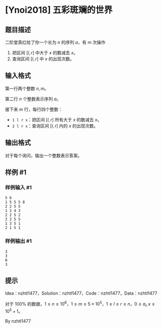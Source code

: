 # [Ynoi2018] 五彩斑斓的世界

## 题目描述

二阶堂真红给了你一个长为 $n$ 的序列 $a$，有 $m$ 次操作

1. 把区间 $[l,r]$ 中大于 $x$ 的数减去 $x$。
2. 查询区间 $[l,r]$ 中 $x$ 的出现次数。


## 输入格式

第一行两个整数 $n,m$。

第二行 $n$ 个整数表示序列 $a$。

接下来 $m$ 行，每行四个整数：

- `1 l r x`：把区间 $[l,r]$ 所有大于 $x$ 的数减去 $x$。
- `2 l r x`：查询区间 $[l,r]$ 内的 $x$ 的出现次数。


## 输出格式

对于每个询问，输出一个整数表示答案。


## 样例 #1

### 样例输入 #1
```
5 6
1 5 5 5 8
2 2 5 5
1 2 4 3
2 2 5 2
2 2 5 5
1 3 5 1
2 1 5 1
```

### 样例输出 #1

```
3
3
0
3
```

## 提示

Idea：nzhtl1477，Solution：nzhtl1477，Code：nzhtl1477，Data：nzhtl1477

对于 $100\%$ 的数据，$1\le n\le 10^6$，$1\le m\le 5\times 10^5$，$1\le l\le r \le n$，$0 \le a_i,x \le 10^5+1$。

By nzhtl1477

